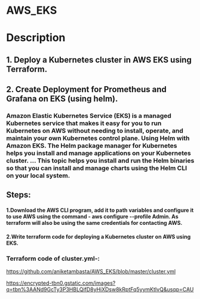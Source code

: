 # AWS_EKS


#                                          Description
## 1. Deploy a Kubernetes cluster in AWS EKS using Terraform.
## 2. Create Deployment for Prometheus and Grafana on EKS (using helm).


### Amazon Elastic Kubernetes Service (EKS) is a managed Kubernetes service that makes it easy for you to run Kubernetes on AWS without needing to install, operate, and maintain       your own Kubernetes control plane. Using Helm with Amazon EKS. The Helm package manager for Kubernetes helps you install and manage applications on your Kubernetes cluster. ... This topic helps you install and run the Helm binaries so that you can install and manage charts using the Helm CLI on your local system.


## Steps:

#### 1.Download the AWS CLI program, add it to path variables and configure it to use AWS using the command - aws configure --profile Admin. As terraform will also be using the same credentials for contacting AWS.

#### 2.Write terraform code for deploying a Kubernetes cluster on AWS using EKS.


### Terraform code of cluster.yml-:
https://github.com/aniketambasta/AWS_EKS/blob/master/cluster.yml

https://encrypted-tbn0.gstatic.com/images?q=tbn%3AANd9GcTy3P3HBLQifD8yHiXDsw8kRptFq5yymKtIvQ&usqp=CAU


